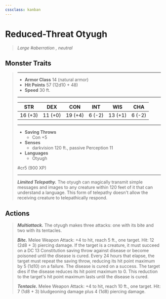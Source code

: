 ```yaml
---
cssclass: kanban
---
```


# Reduced-Threat Otyugh
>*Large #aberration , neutral*
## Monster Traits
>___
>- **Armor Class** 14 (natural armor)
>- **Hit Points** 57 (12d10 + 48)
>- **Speed** 30 ft.
>___
>|STR|DEX|CON|INT|WIS|CHA|
>|:---:|:---:|:---:|:---:|:---:|:---:|
>|16 (+3)|11 (+0)|19 (+4)|6 (-2)|13 (+1)|6 (-2)|
>___
>- **Saving Throws**
>	 - Con +5
>- **Senses**
>	 - darkvision 120 ft., passive Perception 11
>- **Languages**
>	 - Otyugh
>
> #cr5 (900 XP)
>___
>***Limited Telepathy.*** The otyugh can magically transmit simple messages and images to any creature within 120 feet of it that can understand a language. This form of telepathy doesn't allow the receiving creature to telepathically respond.  
>
## Actions
>***Multiattack.*** The otyugh makes three attacks: one with its bite and two with its tentacles.  
>
>***Bite.*** Melee Weapon Attack: +4 to hit, reach 5 ft., one target. Hit: 12 (2d8 + 3) piercing damage. If the target is a creature, it must succeed on a DC 13 Constitution saving throw against disease or become poisoned until the disease is cured. Every 24 hours that elapse, the target must repeat the saving throw, reducing its hit point maximum by 5 (1d10) on a failure. The disease is cured on a success. The target dies if the disease reduces its hit point maximum to 0. This reduction to the target's hit point maximum lasts until the disease is cured.  
>
>***Tentacle.*** Melee Weapon Attack: +4 to hit, reach 10 ft., one target. Hit: 7 (1d8 + 3) bludgeoning damage plus 4 (1d8) piercing damage.